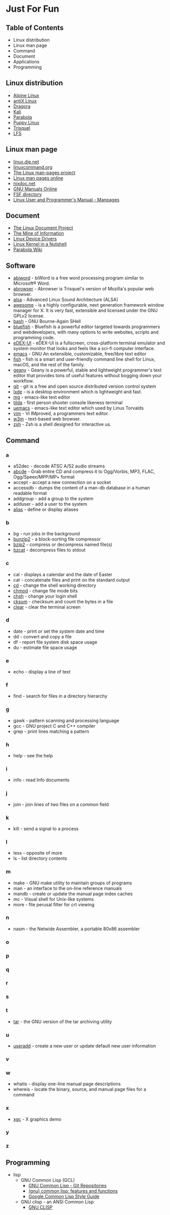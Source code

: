 # Just For Fun
## Table of Contents
- Linux distribution
- Linux man page 
- Command
- Document
- Applications
- Programming

## Linux distribution
- [Alpine Linux](https://alpinelinux.org/)
- [antiX Linux](https://antixlinux.com)
- [Dragora](https://dragora.org/en/index.html)
- [Kali](https://www.kali.org/)
- [Parabola](https://www.parabola.nu/)
- [Puppy Linux](http://puppylinux.com)
- [Trisquel](https://trisquel.info)
- [LFS](http://www.linuxfromscratch.org)

## Linux man page
- [linux.die.net](https://linux.die.net)
- [linuxcommand.org](http://linuxcommand.org)
- [The Linux man-pages project](https://www.kernel.org/doc/man-pages/)
- [Linux man pages online](https://man7.org/linux/man-pages/index.html)
- [nixdoc.net](https://nixdoc.net/man-pages)
- [GNU Manuals Online](https://www.gnu.org/manual/manual.html)
- [FSF directory](https://directory.fsf.org/wiki/GNU)
- [Linux User and Programmer's Manual - Manpages](https://www.systutorials.com/docs/linux/man/)

## Document
- [The Linux Document Project](http://www.tldp.org)
- [The Mine of Information](http://moi.vonos.net/linux/beginners-installing-from-source/)
- [Linux Device Drivers](https://lwn.net/Kernel/LDD3/)
- [Linux Kernel in a Nutshell](http://www.kroah.com/lkn/)
- [Parabola Wiki](https://wiki.parabola.nu/Main_Page)

## Software 
- [abiword](https://www.abisource.com/) - biWord is a free word processing program similar to Microsoft® Word.
- [abrowser](https://trisquel.info/en/wiki/abrowser-help) - Abrowser is Trisquel's version of Mozilla's popular web browser.
- [alsa](https://www.alsa-project.org/main/index.php/Main_Page) - Advanced Linux Sound Architecture (ALSA)
- [awesome](https://awesomewm.org/) - is a highly configurable, next generation framework window manager for X. It is very fast, extensible and licensed under the GNU GPLv2 license.
- [bash](https://www.gnu.org/software/bash/) - GNU Bourne-Again SHell
- [bluefish](http://bluefish.openoffice.nl/index.html) - Bluefish is a powerful editor targeted towards programmers and webdevelopers, with many options to write websites, scripts and programming code. 
- [eDEX-UI](https://github.com/GitSquared/edex-ui) - eDEX-UI is a fullscreen, cross-platform terminal emulator and system monitor that looks and feels like a sci-fi computer interface.
- [emacs](https://www.gnu.org/software/emacs/) - GNU An extensible, customizable, free/libre text editor
- [fish](https://fishshell.com/) - fish is a smart and user-friendly command line
shell for Linux, macOS, and the rest of the family.
- [geany](https://www.geany.org/) - Geany is a powerful, stable and lightweight programmer's text editor that provides tons of useful features without bogging down your workflow.
- [git](https://git-scm.com) - git is a free and open source distributed version control system
- [lxde](http://www.lxde.org/) - is a desktop environment which is lightweight and fast.
- [mg](http://man.openbsd.org/OpenBSD-current/man1/mg.1) - emacs-like text editor
- [tilda](http://tilda.sourceforge.net/tildadoc.php) - first person shooter console likeness terminal
- [uemacs](https://git.kernel.org/pub/scm/linux/kernel/git/torvalds/uemacs.git/) - emacs-like text editor which used by Linus Torvalds
- [vim](https://www.vim.org) - Vi IMproved, a programmers text editor.
- [w3m](http://w3m.sourceforge.net) - text-based web browser.
- [zsh](https://www.zsh.org/) - Zsh is a shell designed for interactive us.

## Command
### a
- a52dec - decode ATSC A/52 audio streams
- [abcde](https://linux.die.net/man/1/abcde) - Grab entire CD and compress it to Ogg/Vorbis, MP3, FLAC, Ogg/Speex/MPP/MP+ format
- accept - accept a new connection on a socket
- accessdb - dumps the content of a man-db database in a human readable format
- addgroup - add a group to the system
- adduser - add a user to the system
- [alias](http://linuxcommand.org/lc3_man_pages/aliash.html) - define or display aliases

### b
- bg - run jobs in the background
- [bunzip2](https://linux.die.net/man/1/bunzip2) - a block-sorting file compressor
- [bzip2](https:/ss64.com/bash/bzip2.html) - compress or decompress named file(s)
- [bzcat](https://linux.die.net/man/1/bzcat) - decompress files to stdout

### c
- cal - displays a calendar and the date of Easter
- cat - concatenate files and print on the standard output
- [cd](http://www.linuxcommand.org/lc3_man_pages/cdh.html) - change the shell working directory
- [chmod](https://linux.die.net/man/1/chmod) - change file mode bits
- [chsh](https://www.linux.die.net/man/1/chsh) - change your login shell
- [cksum](https://linux.die.net/man/1/cksum) - checksum and count the bytes in a file
- [clear](https://linux.die.net/man/1/clear) - clear the terminal screen

### d
- date - print or set the system date and time
- dd - convert and copy a file
- df - report file system disk space usage
- du - estimate file space usage

### e
- echo - display a line of text

### f
- find - search for files in a directory hierarchy

### g
- gawk - pattern scanning and processing language
- gcc - GNU project C and C++ compiler
- grep - print lines matching a pattern

### h
- help - see the help

### i
- info - read Info documents

### j
- join - join lines of two files on a common field

### k
- kill - send a signal to a process

### l
- less - opposite of more
- ls - list directory contents

### m
- make - GNU make utility to maintain groups of programs
- man - an interface to the on-line reference manuals
- mandb - create or update the manual page index caches
- mc - Visual shell for Unix-like systems
- more - file perusal filter for crt viewing

### n
- nasm - the Netwide Assembler, a portable 80x86 assembler

### o

### p

### q

### r

### s

### t
 - [tar](https://linux.die.net/man/1/tar) - the GNU version of the tar archiving utility

### u
 - [useradd](https://linux.die.net/man/8/adduser) - create a new user or update default new user information

### v

### w
 - whatis - display one-line manual page descriptions
 - whereis - locate the binary, source, and manual page files for a command

### x
 - [xgc](https://www.systutorials.com/docs/linux/man/1-xgc/) - X graphics demo

### y

### z


## Programming

 - lisp
   - GNU Common Lisp (GCL)
     - [GNU Common Lisp - Git Repositories](https://savannah.gnu.org/git/?group=gcl)
     - [(gnu) common lisp: features and functions](http://csci.viu.ca/~wesselsd/courses/csci330/code/lisp/) 
     - [Google Common Lisp Style Guide](https://google.github.io/styleguide/lispguide.xml)
   - GNU clisp - an ANSI Common Lisp
     - [GNU CLISP](https://savannah.gnu.org/projects/clisp)



